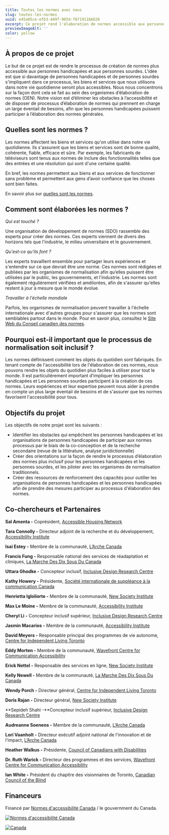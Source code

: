 ```yaml
---
title: Toutes les normes avec nous
slug: toutes-les-normes
uuid: e45a05ce-efb3-449f-965d-f671911b6626
excerpt: Ce projet rend l'élaboration de normes accessible aux personnes handicapées et aux personnes sourdes, garantissant ainsi que les biens et services sont inclusifs. Nous nous efforçons d'éliminer les obstacles au sein des organismes d'élaboration de normes (OEN) afin de soutenir la pleine participation.
previewImageAlt: ''
color: yellow
---
```

## À propos de ce projet

Le but de ce projet est de rendre le processus de création de normes plus accessible aux personnes handicapées et aux personnes sourdes. L'idée est que si davantage de personnes handicapées et de personnes sourdes s'impliquent dans ce processus, les biens et services que nous utilisons dans notre vie quotidienne seront plus accessibles. Nous nous concentrons sur la façon dont cela se fait au sein des organismes d’élaboration de normes (OEN). Notre vision est d’éliminer les obstacles à l’accessibilité et de disposer de processus d’élaboration de normes qui prennent en charge un large éventail de besoins, afin que les personnes handicapées puissent participer à l’élaboration des normes générales.

## Quelles sont les normes ?

Les normes affectent les biens et services qu'on utilise dans notre vie quotidienne. Ils s'assurent que les biens et services sont de bonne qualité, cohérente, fiable, efficace et sûre. Par exemple, les fabricants de téléviseurs sont tenus aux normes de inclure des fonctionnalités telles que des entrées et une résolution qui sont d'une certaine qualité.

En bref, les normes permettent aux biens et aux services de fonctionner sans problème et permettent aux gens d’avoir confiance que les choses sont bien faites.

En savoir plus sur [quelles sont les normes](https://www.youtube.com/watch?si=VY_Y8Yv4Z4kmKDcG&v=S47SCjCYJHo&feature=youtu.be).

## Comment sont élaborées les normes ?

_Qui est touché ?_

Une organisation de développement de normes (SDO) rassemble des experts pour créer des normes. Ces experts viennent de divers des horizons tels que l'industrie, le milieu universitaire et le gouvernement.

_Qu'est-ce qu'ils font ?_

Les experts travaillent ensemble pour partager leurs expériences et s'entendre sur ce que devrait être une norme.
Ces normes sont rédigées et publiées par les organismes de normalisation afin qu’elles puissent être utilisées par le public, les gouvernements,
et l'industrie. Les normes sont également régulièrement vérifiées et améliorées, afin de s'assurer qu'elles restent à jour à mesure que le monde évolue.

_Travailler à l'échelle mondiale_

Parfois, les organismes de normalisation peuvent travailler à l'échelle internationale avec d'autres groupes pour s'assurer que les normes sont semblables partout dans le monde.
Pour en savoir plus, consultez le
[Site Web du Conseil canadien des normes](https://scc-ccn.ca/standards/how-standards-are-developed/how-national-standards-are-developed).

## Pourquoi est-il important que le processus de normalisation soit inclusif ?

Les normes définissent comment les objets du quotidien sont fabriqués. En tenant compte de l'accessibilité lors de l'élaboration de ces normes, nous pouvons
rendre les objets du quotidien plus faciles à utiliser pour tout le monde. Il est particulièrement important d’impliquer les personnes handicapées et
Les personnes sourdes participent à la création de ces normes. Leurs expériences et leur expertise peuvent nous aider à prendre en compte un plus large éventail de besoins
et de s'assurer que les normes favorisent l'accessibilité pour tous.

## Objectifs du projet

Les objectifs de notre projet sont les suivants :

- Identifier les obstacles qui empêchent les personnes handicapées et les organisations de personnes handicapées de participer aux normes
processus par le biais de la co-conception et de la recherche secondaire (revue de la littérature, analyse juridictionnelle)
- Créer des orientations sur la façon de rendre le processus d’élaboration des normes plus inclusif pour les personnes handicapées
et les personnes sourdes, et les piloter avec les organismes de normalisation traditionnels.
- Créer des ressources de renforcement des capacités pour outiller les organisations de personnes handicapées et les personnes handicapées afin de prendre des mesures
participer au processus d'élaboration des normes.

## Co-chercheurs et Partenaires

**Sal Amenta -** Coprésident, [Accessible Housing Network](https://www.accessiblehousingnetwork.org/) 

**Tara Connolly -** Directeur adjoint de la recherche et du développement, [Accessibility Institute](https://carleton.ca/accessibility-institute/)

**Isai Estey -** Membre de la communauté, [L’Arche Canada](https://larche.ca/fr/)

**Francis Fung -** Responsable national des services de réadaptation et cliniques, [ La Marche Des Dix Sous Du Canada](https://www.marchofdimes.ca/fr-ca) 

 **Uttara Ghodke -** Concepteur inclusif, [Inclusive Design Research Centre](https://idrc.ocadu.ca/)

**Kathy Howery -** Présidente, [Société internationale de suppléance à la communication Canada](https://isaac-canada.org/)

**Henrietta Igloliorte -** Membre de la communauté, [New Society Institute](https://newsocietyinstitute.ca/)

**Max Le Moine -**  Membre de la communauté, [Accessibility Institute](https://carleton.ca/accessibility-institute/) 

**Cheryl Li -** Concepteur inclusif supérieur, [Inclusive Design Research Centre](https://idrc.ocadu.ca/)

**Jasmin Macarios -**  Membre de la communauté, [Accessibility Institute](https://carleton.ca/accessibility-institute/) 

**David Meyers -** Responsable principal des programmes de vie autonome, [Centre for Independent Living Toronto](https://cilt.ca/)

**Eddy Morten -** Membre de la communauté, [Wavefront Centre for Communication Accessibility](https://www.wavefrontcentre.ca/)

**Erick Nettel -** Responsable des services en ligne, [New Society Institute](https://newsocietyinstitute.ca/) 

**Kelly Newell -** Membre de la communauté, [La Marche Des Dix Sous Du Canada](https://www.marchofdimes.ca/fr-ca) 

**Wendy Porch -** Directeur général, [Centre for Independent Living Toronto](https://cilt.ca/)

**Doris Rajan -** Directeur général, [New Society Institute](https://newsocietyinstitute.ca/)

 **Sepideh Shahi -**Concepteur inclusif supérieur, [Inclusive Design Research Centre](https://idrc.ocadu.ca/)

**Audreanne Soenens -** Membre de la communauté, [L’Arche Canada](https://larche.ca/fr/)

**Lori Vaanholt -** Directeur exécutif adjoint national de l'innovation et de l'impact, [L’Arche Canada](https://larche.ca/fr/) 

**Heather Walkus -** Présidente, [Council of Canadians with Disabilities](http://www.ccdonline.ca/fr/)

**Dr. Ruth Warick -** Directeur des programmes et des services, [Wavefront Centre for Communication Accessibility](https://www.wavefrontcentre.ca/)

**Ian White -** Président du chapitre des visionnaires de Toronto, [Canadian Council of the Blind](http://www.ccbtorontovisionaries.ca/)

## 

## 

## Financeurs

Financé par [Normes d'accessibilité Canada](https://accessibilite.canada.ca) / le gouvernment du Canada.

[![Normes d'accessibilité Canada](/assets/uploads/asc.png)](https://accessibilite.canada.ca/)

[![Canada](/assets/uploads/canada.svg)](https://www.canada.ca/fr.html)
